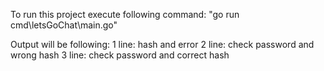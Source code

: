 To run this project execute following command: "go run cmd\letsGoChat\main.go"

Output will be following:
1 line: hash and error
2 line: check password and wrong hash
3 line: check password and correct hash